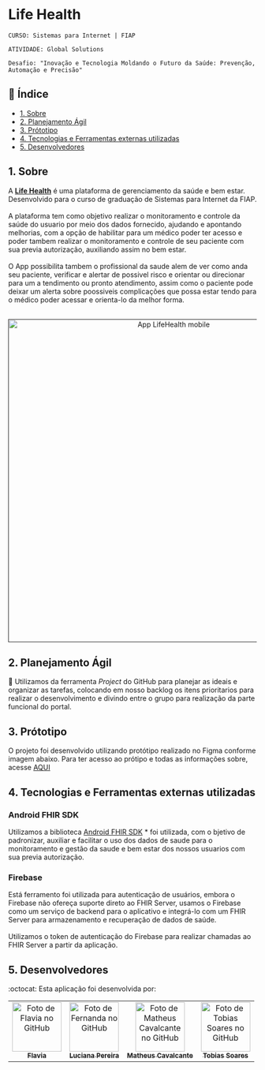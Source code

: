 # Life Health

`CURSO: Sistemas para Internet | FIAP`

`ATIVIDADE: Global Solutions`

`Desafio: "Inovação e Tecnologia Moldando o Futuro da Saúde: Prevenção, Automação e Precisão"`

## :page_facing_up: Índice

* [1. Sobre](#1-sobre)
* [2. Planejamento Ágil](#2-planejamento-ágil)
* [3. Prótotipo](#3-prótotipo)
* [4. Tecnologias e Ferramentas externas utilizadas](#4-tecnologias-e-ferramentas-externas-utilizadas)
* [5. Desenvolvedores](#5-desenvolvedores)

## 1. Sobre
A <b>[Life Health]()</b> é uma plataforma  de gerenciamento da saúde e bem estar. Desenvolvido para o curso de graduação de Sistemas para Internet da FIAP. </br></br>
A plataforma tem como objetivo realizar o monitoramento e controle da saúde do usuario por meio dos dados fornecido, ajudando e apontando melhorias, com a opção de habilitar para um médico poder ter acesso e poder tambem realizar o monitoramento e controle de seu paciente com sua previa autorização, auxiliando assim no bem estar. </br></br>
O App possibilita tambem o profissional da saude alem de ver como anda seu paciente, verificar e alertar de possivel risco e orientar ou direcionar para um a tendimento ou pronto atendimento, assim como o paciente pode deixar um alerta sobre poossiveis complicações que possa estar tendo para o médico poder acessar e orienta-lo da melhor forma. </br></br>

<div align="center">
  <a href="">
    <img width="655" alt="App LifeHealth mobile" src="https://github.com/luciana-pereira/life-health-mobile/assets/37550557/45c92afa-4a05-4b8a-97d7-29dbd825abee">
  </a>
</div>

## 2. Planejamento Ágil
:memo:
Utilizamos da ferramenta _Project_ do GitHub para planejar as ideais e organizar as tarefas, colocando em nosso backlog os itens prioritarios para realizar o desenvolvimento e divindo entre o grupo para realização da parte funcional do portal.

## 3. Prótotipo

O projeto foi desenvolvido utilizando protótipo realizado no Figma conforme imagem abaixo. Para ter acesso ao prótipo e todas as informações sobre, acesse [AQUI](https://www.figma.com/file/moXR6GbkBEwn2xmTzrZjJA/Untitled-(Copy)?type=design&node-id=5%3A889&t=GRpwgYo4pvS1rj2B-1)


## 4. Tecnologias e Ferramentas externas utilizadas

### Android FHIR SDK
Utilizamos a biblioteca [Android FHIR SDK](https://github.com/google/android-fhir) * foi utilizada, com o bjetivo de padronizar, auxiliar e facilitar o uso dos dados de saude para o monitoramento e gestão da saude e bem estar dos nossos usuarios com sua previa autorização.

### Firebase
Está ferramento foi utilizada para autenticação de usuários, embora o Firebase não ofereça suporte direto ao FHIR Server, usamos o Firebase como um serviço de backend para o aplicativo e integrá-lo com um FHIR Server para armazenamento e recuperação de dados de saúde.</br></br>
Utilizamos o token de autenticação do Firebase para realizar chamadas ao FHIR Server a partir da aplicação.


## 5. Desenvolvedores
:octocat:
Esta aplicação foi desenvolvida por:

<table align="center">
  <tr>
    <td align="center">
      <a href="https://github.com/flavialbraz" target="_blank">
        <img src="https://avatars.githubusercontent.com/u/78583429?v=4" width="100px;" alt="Foto de Flavia no GitHub"/><br>
        <sub>
          <b>Flavia </b>
        </sub>
      </a>
    </td>
     <td align="center">
      <a href="https://github.com/luciana-pereira" target="_blank">
        <img src="https://avatars.githubusercontent.com/u/37550557?v=4" width="100px;" alt="Foto de Fernanda no GitHub"/><br>
        <sub>
          <b>Luciana Pereira</b>
        </sub>
      </a>
    </td>
    <td align="center">
      <a href="https://github.com/matheus-poro" target="_blank">
        <img src="https://avatars.githubusercontent.com/u/111644802?v=4" width="100px;" alt="Foto de Matheus Cavalcante no GitHub"/><br>
        <sub>
          <b>Matheus Cavalcante</b>
        </sub>
      </a>
    </td>
    <td align="center">
      <a href="https://github.com/TobiasGustavo" target="_blank">
        <img src="https://avatars.githubusercontent.com/u/88210620?v=4" width="100px;" alt="Foto de Tobias Soares no GitHub"/><br>
        <sub>
          <b>Tobias Soares</b>
        </sub>
      </a>
    </td>
  </tr>
</table>
